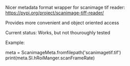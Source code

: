 Nicer metadata format wrapper for scanimage tif reader:
https://pypi.org/project/scanimage-tiff-reader/

Provides more convenient and object oriented access 

Current status: 
    Works, but not thouroughly tested 



Example:

meta = ScanimageMeta.fromfilepath('scanimagetif.tif')
print(meta.SI.hRoiManger.scanFrameRate)
